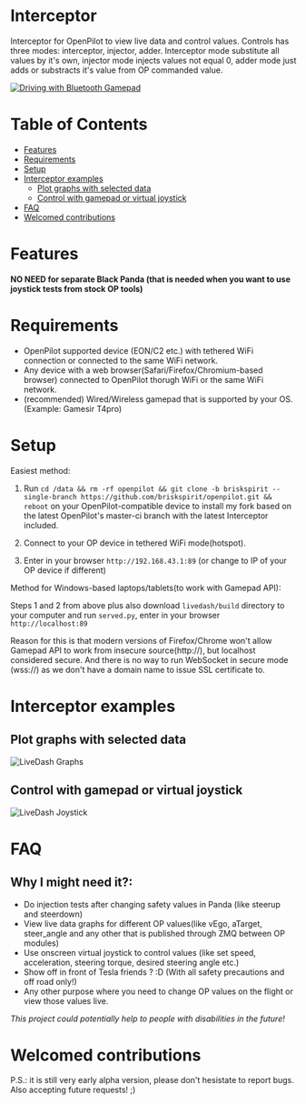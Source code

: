 Interceptor
============

Interceptor for OpenPilot to view live data and control values.
Controls has three modes: interceptor, injector, adder. Interceptor mode substitute all values by it's own, injector mode injects values not equal 0, adder mode just adds or substracts it's value from OP commanded value.

[![Driving with Bluetooth Gamepad](https://github.com/briskspirit/Interceptor/blob/master/gamepad.gif)](https://www.youtube.com/watch?v=7w4aHAXTnpg)


Table of Contents
============

<!--ts-->
 * [Features](#features)
 * [Requirements](#requirements)
 * [Setup](#setup)
 * [Interceptor examples](#interceptor-examples)
   * [Plot graphs with selected data](#plot-graphs-with-selected-data)
   * [Control with gamepad or virtual joystick](#control-with-gamepad-or-virtual-joystick)
 * [FAQ](#faq)
 * [Welcomed contributions](#welcomed-contributions)
<!--te-->


Features
============

**NO NEED for separate Black Panda (that is needed when you want to use joystick tests from stock OP tools)**

Requirements
============

 - OpenPilot supported device (EON/C2 etc.) with tethered WiFi connection or connected to the same WiFi network.
 - Any device with a web browser(Safari/Firefox/Chromium-based browser) connected to OpenPilot thorugh WiFi or the same WiFi network.
 - (recommended) Wired/Wireless gamepad that is supported by your OS. (Example: Gamesir T4pro)

Setup
============
Easiest method:

1. Run `cd /data && rm -rf openpilot && git clone -b briskspirit --single-branch https://github.com/briskspirit/openpilot.git && reboot` on your OpenPilot-compatible device to install my fork based on the latest OpenPilot's master-ci branch with the latest Interceptor included.

2. Connect to your OP device in tethered WiFi mode(hotspot).

3. Enter in your browser `http://192.168.43.1:89` (or change to IP of your OP device if different)

Method for Windows-based laptops/tablets(to work with Gamepad API):

Steps 1 and 2 from above plus also download `livedash/build` directory to your computer and run `served.py`, enter in your browser `http://localhost:89`

Reason for this is that modern versions of Firefox/Chrome won't allow Gamepad API to work from insecure source(http://), but localhost considered secure.
And there is no way to run WebSocket in secure mode (wss://) as we don't have a domain name to issue SSL certificate to.


Interceptor examples
============

Plot graphs with selected data
-------------

![LiveDash Graphs](https://github.com/briskspirit/Interceptor/blob/master/LiveDash_graphs.gif "LiveDash Graphs")

Control with gamepad or virtual joystick
-------------

![LiveDash Joystick](https://github.com/briskspirit/Interceptor/blob/master/LiveDash_joystick.gif "LiveDash Joystick")

FAQ
============

Why I might need it?:
-------------
- Do injection tests after changing safety values in Panda (like steerup and steerdown)
- View live data graphs for different OP values(like vEgo, aTarget, steer_angle and any other that is published through ZMQ between OP modules)
- Use onscreen virtual joystick to control values (like set speed, acceleration, steering torque, desired steering angle etc.)
- Show off in front of Tesla friends ? :D (With all safety precautions and off road only!)
- Any other purpose where you need to change OP values on the flight or view those values live.

*This project could potentially help to people with disabilities in the future!*

Welcomed contributions
=============
P.S.: it is still very early alpha version, please don't hesistate to report bugs. Also accepting future requests! ;)